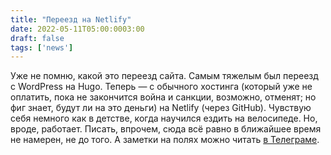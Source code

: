 ```yaml
---
title: "Переезд на Netlify"
date: 2022-05-11T05:00:0003:00
draft: false
tags: ['news']
---
```


Уже не помню, какой это переезд сайта. Самым тяжелым был переезд с WordPress на Hugo. Теперь — с обычного хостинга (который уже не оплатить, пока не закончится война и санкции, возможно, отменят; но фиг знает, будут ли на это деньги) на Netlify (через GitHub). Чувствую себя немного как в детстве, когда научился ездить на велосипеде. Но, вроде, работает. Писать, впрочем, сюда всё равно в ближайшее время не намерен, не до того. А заметки на полях можно читать [в Телеграме](https://t.me/words_and_money).